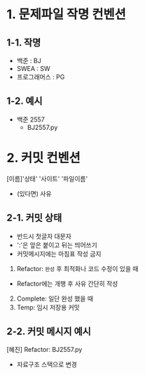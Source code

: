 # 1. 문제파일 작명 컨벤션
## 1-1. 작명
- 백준 : BJ
- SWEA : SW
- 프로그래머스 : PG

## 1-2. 예시
- 백준 2557
    - BJ2557.py


# 2. 커밋 컨벤션
[이름]'상태' '사이트' '파일이름'
- (있다면) 사유

## 2-1. 커밋 상태
- 반드시 첫글자 대문자
- ':'은 앞은 붙이고 뒤는 띄어쓰기
- 커밋메시지에는 마침표 작성 금지

1. Refactor: `완성` 후 최적화나 코드 수정이 있을 때
- Refactor에는 개행 후 사유 간단히 작성
2. Complete: 일단 완성 했을 때
3. Temp: 임시 저장용 커밋

## 2-2. 커밋 메시지 예시
[혜진] Refactor: BJ2557.py
- 자료구조 스택으로 변경